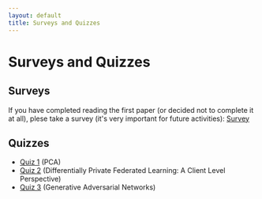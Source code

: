 ```yaml
---
layout: default
title: Surveys and Quizzes
---
```


# Surveys and Quizzes 

## Surveys

If you have completed reading the first paper (or decided not to complete it at all), plese take a survey (it's very important for future activities):
[Survey](https://www.surveymonkey.com/r/RPTKD9L)

## Quizzes

- [Quiz 1](https://www.surveymonkey.com/r/RV3SDRC) (PCA) 
- [Quiz 2](https://www.surveymonkey.com/r/2ZN8NGC) (Differentially Private Federated Learning: A Client Level Perspective) 
- [Quiz 3](https://www.surveymonkey.com/r/93C8RHQ) (Generative Adversarial Networks)

